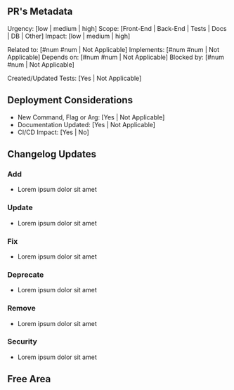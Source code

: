 ## PR's Metadata

Urgency: [low | medium | high] <!-- The "must resolve this now" factor of this PR -->
Scope: [Front-End | Back-End | Tests | Docs | DB | Other] <!-- Where this updates the codebase in general terms: Docs | DB -->
Impact: [low | medium | high] <!-- Size of impact this updates causes -->

Related to: [#num #num | Not Applicable] <!-- PR's or issues this one is related to: #556 #762 -->
Implements: [#num #num | Not Applicable] <!-- PR's or issues this one is resolving: #4002 #8922 -->
Depends on: [#num #num | Not Applicable] <!-- PR's or issues this one depends but is not blocked by: #404 -->
Blocked by: [#num #num | Not Applicable] <!-- PR's or issues blocking this one: #17 #22 -->

Created/Updated Tests: [Yes | Not Applicable]

## Deployment Considerations

- New Command, Flag or Arg: [Yes | Not Applicable]
- Documentation Updated: [Yes | Not Applicable]
- CI/CD Impact: [Yes | No]

## Changelog Updates

<!--
Use this area to update CHANGELOG explicitly, removing what is not used
so anyone reviewing this can quickly know where to look at.
 -->

### Add

- Lorem ipsum dolor sit amet

### Update

- Lorem ipsum dolor sit amet

### Fix

- Lorem ipsum dolor sit amet

### Deprecate

- Lorem ipsum dolor sit amet

### Remove

- Lorem ipsum dolor sit amet

### Security

- Lorem ipsum dolor sit amet

## Free Area

<!--
Use this space to describe or write whatever you think may be positive
or helps to evaluate your PR; videos, images, codeblocks, gifs and any
other relevant content should be added here.
 -->
